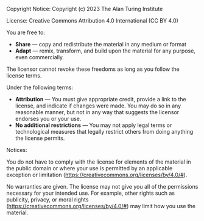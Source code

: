 Copyright Notice: Copyright (c) 2023 The Alan Turing Institute

License: Creative Commons Attribution 4.0 International (CC BY 4.0)

You are free to:

- **Share** — copy and redistribute the material in any medium or format
- **Adapt** — remix, transform, and build upon the material for any purpose, even commercially.

The licensor cannot revoke these freedoms as long as you follow the license terms.

Under the following terms:

- **Attribution** — You must give appropriate credit, provide a link to the license, and indicate if changes were made. You may do so in any reasonable manner, but not in any way that suggests the licensor endorses you or your use.
- **No additional restrictions** — You may not apply legal terms or technological measures that legally restrict others from doing anything the license permits.

Notices:

You do not have to comply with the license for elements of the material in the public domain or where your use is permitted by an applicable exception or limitation (https://creativecommons.org/licenses/by/4.0/#).

No warranties are given. The license may not give you all of the permissions necessary for your intended use. For example, other rights such as publicity, privacy, or moral rights (https://creativecommons.org/licenses/by/4.0/#) may limit how you use the material.

